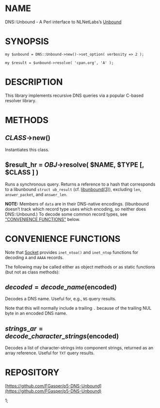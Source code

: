 # NAME

DNS::Unbound - A Perl interface to NLNetLabs’s [Unbound](https://nlnetlabs.nl/projects/unbound/)

# SYNOPSIS

    my $unbound = DNS::Unbound->new()->set_option( verbosity => 2 );

    my $result = $unbound->resolve( 'cpan.org', 'A' );

# DESCRIPTION

This library implements recursive DNS queries via a popular C-based
resolver library.

# METHODS

## _CLASS_->new()

Instantiates this class.

## $result\_hr = _OBJ_->resolve( $NAME, $TYPE \[, $CLASS \] )

Runs a synchronous query. Returns a reference to a hash that corresponds
to a libunbound `struct ub_result` (cf. [libunbound(3)](https://nlnetlabs.nl/documentation/unbound/libunbound/)),
excluding `len`, `answer_packet`, and `answer_len`.

**NOTE:** Members of `data` are in their DNS-native encodings.
(libunbound doesn’t track which record type uses which encoding, so
neither does DNS::Unbound.)
To decode some common record types, see ["CONVENIENCE FUNCTIONS"](#convenience-functions) below.

# CONVENIENCE FUNCTIONS

Note that [Socket](https://metacpan.org/pod/Socket) provides `inet_ntoa()` and `inet_ntop` functions
for decoding `A` and `AAAA` records.

The following may be called either as object methods or as static
functions (but not as class methods):

## $decoded = decode\_name($encoded)

Decodes a DNS name. Useful for, e.g., `NS` query results.

Note that this will normally include a trailing `.` because of the
trailing NUL byte in an encoded DNS name.

## $strings\_ar = decode\_character\_strings($encoded)

Decodes a list of character-strings into component strings,
returned as an array reference. Useful for `TXT` query results.

# REPOSITORY

[https://github.com/FGasper/p5-DNS-Unbound](https://github.com/FGasper/p5-DNS-Unbound)

1;
